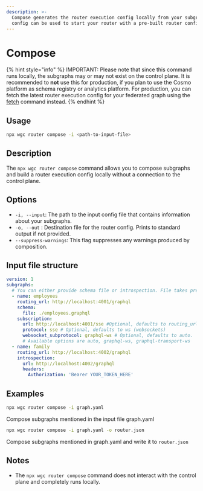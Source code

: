 ```yaml
---
description: >-
  Compose generates the router execution config locally from your subgraphs. The
  config can be used to start your router with a pre-built router config.
---
```


# Compose

{% hint style="info" %}
IMPORTANT: Please note that since this command runs locally, the subgraphs may or may not exist on the control plane. It is recommended to **not** use this for production, if you plan to use the Cosmo platform as schema registry or analytics platform. For production, you can fetch the latest router execution config for your federated graph using the [fetch](fetch.md) command instead.
{% endhint %}

## Usage

```bash
npx wgc router compose -i <path-to-input-file>
```

## Description

The `npx wgc router compose` command allows you to compose subgraphs and build a router execution config locally without a connection to the control plane.

## Options

* `-i, --input`: The path to the input config file that contains information about your subgraphs.
* `-o, --out` : Destination file for the router config. Prints to standard output if not provided.
* `--suppress-warnings`: This flag suppresses any warnings produced by composition.

## Input file structure

```yaml
version: 1
subgraphs:
  # You can either provide schema file or introspection. File takes precedence
  - name: employees
    routing_url: http://localhost:4001/graphql
    schema:
      file: ./employees.graphql
    subscription:
      url: http://localhost:4001/sse #Optional, defaults to routing_url
      protocol: sse # Optional, defaults to ws (websockets)
      websocket_subprotocol: graphql-ws # Optional, defaults to auto. 
      # Available options are auto, graphql-ws, graphql-transport-ws
  - name: family
    routing_url: http://localhost:4002/graphql
    introspection:
      url: http://localhost:4002/graphql
      headers:
        Authorization: 'Bearer YOUR_TOKEN_HERE'
```

## Examples

```bash
npx wgc router compose -i graph.yaml
```

Compose subgraphs mentioned in the input file graph.yaml

```bash
npx wgc router compose -i graph.yaml -o router.json
```

Compose subgraphs mentioned in graph.yaml and write it to `router.json`

## Notes

* The `npx wgc router compose` command does not interact with the control plane and completely runs locally.

